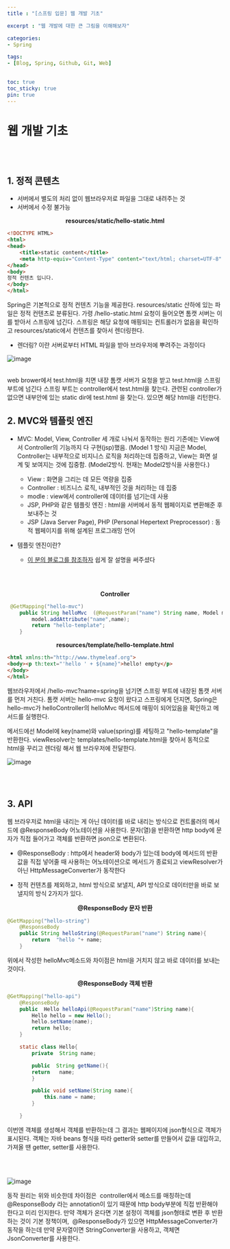 ```yaml
---
title : "[스프링 입문] 웹 개발 기초"

excerpt : "웹 개발에 대한 큰 그림을 이해해보자"

categories:
- Spring

tags: 
- [Blog, Spring, Github, Git, Web]
  

toc: true
toc_sticky: true
pin: true
---
```


# 웹 개발 기초 

<br/><br/>

## 1. 정적 콘텐츠
- 서버에서 별도의 처리 없이 웹브라우저로 파일을 그대로 내려주는 것
- 서버에서 수정 불가능

**<center>resources/static/hello-static.html</center>**

```html
<!DOCTYPE HTML>
<html>
<head>
    <title>static content</title>
    <meta http-equiv="Content-Type" content="text/html; charset=UTF-8" />
</head>
<body>
정적 컨텐츠 입니다.
</body>
</html>
```

Spring은 기본적으로 정적 컨텐츠 기능을 제공한다. resources/static 산하에 있는 파일은 정적 컨텐츠로 분류된다. 가령 /hello-static.html 요청이 들어오면 톰캣 서버는 이를 받아서 스프링에 넘긴다. 스프링은 해당 요청에 매핑되는 컨트롤러가 없음을 확인하고 resources/static에서 컨텐츠를 찾아서 렌더링한다.  
- 렌더링? 이란 서버로부터 HTML 파일을 받아 브라우저에 뿌려주는 과정이다  
  

![image](https://github.com/taeyoung0/git-cli/assets/115425415/db44e749-b9ff-4ceb-99f7-f31b70313643)
<br/><br/>

web brower에서 test.html을 치면
내장 톰캣 서버가 요청을 받고
test.html을 스프링 부트에 넘긴다
스프링 부트는 controller에서 test.html을 찾는다.
관련된 controller가 없으면
내부안에 있는 static dir에 test.html 을 찾는다.
있으면 해당 html을 리턴한다.

## 2. MVC와 템플릿 엔진
- MVC: Model, View, Controller 세 개로 나눠서 동작하는 원리
기존에는 View에서 Controller의 기능까지 다 구현(jsp)했음. (Model 1 방식)
지금은 Model, Controller는 내부적으로 비지니스 로직을 처리하는데 집중하고, View는 화면 설계 및 보여지는 것에 집중함. (Model2방식. 현재는 Model2방식을 사용한다.) 

  - View : 화면을 그리는 데 모든 역량을 집중
  - Controller : 비즈니스 로직, 내부적인 것을 처리하는 데 집중
  - modle : view에서 controller에 데이터를 넘기는데 사용
  - JSP, PHP와 같은 템플릿 엔진 : html을 서버에서 동적
    웹페이지로 변환해준 후 보내주는 것
  - JSP (Java Server Page), PHP (Personal Hepertext
    Preprocessor) : 동적 웹페이지를 위해 설계된 프로그래밍 언어  
      
- 템플릿 엔진이란?
  - [이 분의 블로그를 참조하자](https://show-me-the-money.tistory.com/56) 쉽게 잘 설명을 써주셨다  
  
<br/><br/>


**<center>Controller</center>**
```java
 @GetMapping("hello-mvc")
    public String helloMvc  (@RequestParam("name") String name, Model model){
        model.addAttribute("name",name);
        return "hello-template";
    }
```

**<center>resources/template/hello-template.html</center>**
```html
<html xmlns:th="http://www.thymeleaf.org">
<body><p th:text="'hello ' + ${name}">hello! empty</p>
</body>
</html>
```

웹브라우저에서 /hello-mvc?name=spring을 넘기면 스프링 부트에 내장된 톰캣 서버를 먼저 거친다. 톰캣 서버는 hello-mvc 요청이 왔다고 스프링에게 던지면, Spring은 hello-mvc가 helloController의 helloMvc 메서드에 매핑이 되어있음을 확인하고 메서드를 실행한다.

메서드에선 Model에 key(name)와 value(spring)를 세팅하고 "hello-template"을 반환한다. viewResolver는 templates/hello-template.html을 찾아서 동적으로 html을 꾸리고 렌더링 해서 웹 브라우저에 전달한다.

![image](https://github.com/taeyoung0/git-cli/assets/115425415/1d6fd87d-11da-4bed-9ed8-536c0cfb6b09)

<br></br>

## 3. API

웹 브라우저로 html을 내리는 게 아닌 데이터를 바로 내리는 방식으로 컨트롤러의 메서드에 @ResponseBody 어노테이션을 사용한다. 문자(열)을 반환하면 http body에 문자가 직접 들어가고 객체를 반환하면 json으로 변환된다.

- @ResponseBody : http에서 header와 body가 있는데 body에 메서드의 반환값을 직접 넣어줄 때 사용하는 어노테이션으로 메서드가 종료되고 viewResolver가 아닌 HttpMessageConverter가 동작한다

- 정적 컨텐츠를 제외하고, html 방식으로 보낼지, API 방식으로 데이터만을 바로 보낼지의 방식 2가지가 있다.
  


**<center>@ResponseBody 문자 반환</center>**
```java
@GetMapping("hello-string")
    @ResponseBody
    public String helloString(@RequestParam("name") String name){
        return  "hello "+ name;
    }
```
위에서 작성한 helloMvc메소드와 차이점은 html을 거치지 않고 바로 데이터를 보내는 것이다.


**<center>@ResponseBody 객체 반환</center>**

```java
@GetMapping("hello-api")
    @ResponseBody
    public  Hello helloApi(@RequestParam("name")String name){
        Hello hello = new Hello();
        hello.setName(name);
        return hello;
    }

    static class Hello{
        private  String name;

        public  String getName(){
        return   name;
        }

        public void setName(String name){
            this.name = name;
        }

    }
```
이번엔 객체를 생성해서 객체를 반환하는데 그 결과는 웹페이지에 json형식으로 객체가 표시된다. 객체는 자바 beans 형식을 따라 getter와 setter를 만들어서 값을 대입하고, 가져올 땐 getter, setter를 사용한다.

<br></br>

![image](https://github.com/taeyoung0/git-cli/assets/115425415/7e37e35b-f3ed-4c92-bcc2-d9958438a4cf)

동작 원리는 위와 비슷한데 차이점은 
controller에서 메소드를 매칭하는데 @ResponseBody 라는 annotation이 있기 때문에 http body부분에 직접 반환해야한다고 미리 인지한다.
만약 객체가 온다면 기본 설정이 객체를 json형태로 변환 후 반환하는 것이 기본 정책이며, 
@ResponseBody가 있으면 HttpMessageConverter가 동작을 하는데 만약 문자열이면 StringConverter을 사용하고, 객체면 JsonConverter를 사용한다.
